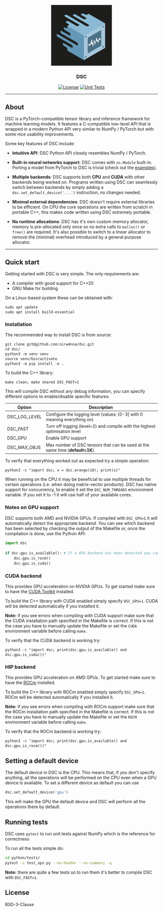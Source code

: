 <div align="center">
<img src="docs/logo.png" alt="Logo" width="200">

<h3>
DSC
</h3>

[![License](https://img.shields.io/badge/License-BSD_3--Clause-blue.svg)](https://opensource.org/licenses/BSD-3-Clause)
[![Unit Tests](https://github.com/nirw4nna/dsc/actions/workflows/tests.yml/badge.svg)](https://github.com/nirw4nna/dsc/actions/workflows/tests.yml)

</div>

---

## About
DSC is a PyTorch-compatible tensor library and inference framework for machine learning models.
It features a C-compatible low-level API that is wrapped in a modern Python API very similar to NumPy / PyTorch but
with some nice usability improvements.


Some key features of DSC include:
- **Intuitive API**: DSC Python API closely resembles NumPy / PyTorch.


- **Built-in neural networks support**: DSC comes with `nn.Module` built-in. Porting a model from PyTorch to DSC
is trivial (check out the [examples](https://github.com/nirw4nna/dsc/tree/main/examples/models)).


- **Multiple backends**: DSC supports both **CPU** and **CUDA** with other backends being worked on.
Programs written using DSC can seamlessly switch between backends by simply adding a `dsc.set_default_device('...')`
instruction, no changes needed.


- **Minimal external dependencies**: DSC doesn't require external libraries to be efficient.
On CPU the core operations are written from scratch in portable C++, this makes code written using DSC extremely portable.


- **No runtime allocations**: DSC has it's own custom memory allocator, memory is pre-allocated
only once so no extra calls to `malloc()` or `free()` are required. It's also possible
to switch to a linear allocator to remove the (minimal) overhead introduced by a general purpose allocator.


---


## Quick start
Getting started with DSC is very simple. The only requirements are:
- A compiler with good support for C++20
- GNU Make for building

On a Linux-based system these can be obtained with:
```shell
sudo apt update
sudo apt install build-essential
```

### Installation
The recommended way to install DSC is from source:
```shell
git clone git@github.com:nirw4nna/dsc.git
cd dsc/
python3 -m venv venv
source venv/bin/activate
python3 -m pip install -e .
```

To build the C++ library:
```shell
make clean; make shared DSC_FAST=1
```
This will compile DSC without any debug information, you can specify different options
to enable/disable specific features:

| Option        | Description                                                                  |
|---------------|------------------------------------------------------------------------------|
| DSC_LOG_LEVEL | Configure the logging level (values: [0-3] with 0 meaning everything on)     |
| DSC_FAST      | Turn off logging (level=2) and compile with the highest optimisation level   |
| DSC_GPU       | Enable GPU support                                                           |
| DSC_MAX_OBJS  | Max number of DSC tensors that can be used at the same time (**default=1K**) |

To verify that everything worked out as expected try a simple operation:
```shell
python3 -c "import dsc; x = dsc.arange(10); print(x)"
```
When running on the CPU it may be beneficial to use multiple threads for certain operations (i.e. when doing matrix-vector
products). DSC has native support for concurrency, to enable it set the `DSC_NUM_THREADS` environment variable.
If you set it to -1 it will use half of your available cores.

### Notes on GPU support
DSC supports both AMD and NVIDIA GPUs. If compiled with `DSC_GPU=1` it will automatically detect the appropriate backend.
You can see which backend has been selected by checking the output of the Makefile or, once the compilation is done,
use the Python API:
```python
import dsc

if dsc.gpu.is_available(): # If a GPU backend has been detected you can check if it's ROCm or CUDA
    dsc.gpu.is_rocm()
    dsc.gpu.is_cuda()
```

### CUDA backend
This provides GPU acceleration on NVIDIA GPUs. To get started make sure to have the [CUDA Toolkit](https://developer.nvidia.com/cuda-toolkit)
installed.

To build the C++ library with CUDA enabled simply specify `DSC_GPU=1`. CUDA will be detected automatically if you installed it.

**Note:** if you see errors when compiling with CUDA support make sure that the CUDA installation path specified in the Makefile
is correct. If this is not the case you have to manually update the Makefile or set the `CUDA` environment variable before calling `make`.

To verify that the CUDA backend is working try:
```shell
python3 -c "import dsc; print(dsc.gpu.is_available() and dsc.gpu.is_cuda())"
```

### HIP backend
This provides GPU acceleration on AMD GPUs. To get started make sure to have the [ROCm](https://rocm.docs.amd.com/projects/install-on-linux/en/latest/install/quick-start.html#rocm-install-quick)
installed.

To build the C++ library with ROCm enabled simply specify `DSC_GPU=1`. ROCm will be detected automatically if you installed it.

**Note:** if you see errors when compiling with ROCm support make sure that the ROCm installation path specified in the Makefile
is correct. If this is not the case you have to manually update the Makefile or set the `ROCM` environment variable before calling `make`.

To verify that the ROCm backend is working try:
```shell
python3 -c "import dsc; print(dsc.gpu.is_available() and dsc.gpu.is_rocm())"
```

## Setting a default device
The default device in DSC is the CPU. This means that, if you don't specify anything, all the operations will be
performed on the CPU even when a GPU device is available. To set a different device as default you can use
```python
dsc.set_default_device('gpu')
```
This will make the GPU the default device and DSC will perform all the operations there by default.

## Running tests
DSC uses `pytest` to run unit tests against NumPy which is the reference for correctness.

To run all the tests simple do:
```bash
cd python/tests/
pytest -s test_ops.py --no-header --no-summary -q
```
**Note:** there are quite a few tests so to run them it's better to compile DSC with `DSC_FAST=1`.

## License
BSD-3-Clause
